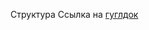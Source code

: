 Структура
Ссылка на [гуглдок](https://docs.google.com/document/d/1qKoRulbQ9DbH0ezNr6YFavJC6K8lPMgdZFX3Zg1C5x4/)
